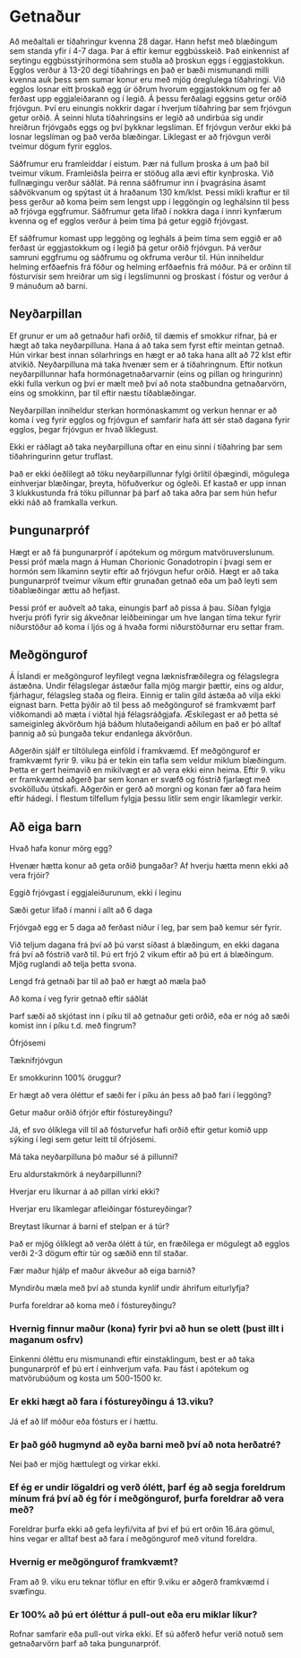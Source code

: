
# Getnaður

Að meðaltali er tíðahringur kvenna 28 dagar. Hann hefst með blæðingum sem standa yfir í 4-7 daga. Þar á eftir kemur eggbússkeið. Það einkennist af seytingu eggbússtýrihormóna sem stuðla að þroskun eggs í eggjastokkun. Egglos verður á 13-20 degi tíðahrings en það er bæði mismunandi milli kvenna auk þess sem sumar konur eru með mjög óreglulega tíðahringi. Við egglos losnar eitt þroskað egg úr öðrum hvorum eggjastokknum og fer að ferðast upp eggjaleiðarann og í legið. Á þessu ferðalagi eggsins getur orðið frjóvgun. Því eru einungis nokkrir dagar í hverjum tíðahring þar sem frjóvgun getur orðið. Á seinni hluta tíðahringsins er legið að undirbúa sig undir hreiðrun frjóvgaðs eggs og því þykknar legslíman. Ef frjóvgun verður ekki þá losnar legslíman og það verða blæðingar. Líklegast er að frjóvgun verði tveimur dögum fyrir egglos.

Sáðfrumur eru framleiddar í eistum. Þær ná fullum þroska á um það bil tveimur vikum. Framleiðsla þeirra er stöðug alla ævi eftir kynþroska. Við fullnægingu verður sáðlát. Þá renna sáðfrumur inn í þvagrásina ásamt sáðvökvanum og spýtast út á hraðanum 130 km/klst. Þessi mikli kraftur er til þess gerður að koma þeim sem lengst upp í leggöngin og leghálsinn til þess að frjóvga eggfrumur. Sáðfrumur geta lifað í nokkra daga í innri kynfærum kvenna og ef egglos verður á þeim tíma þá getur eggið frjóvgast.

Ef sáðfrumur komast upp leggöng og legháls á þeim tíma sem eggið er að ferðast úr eggjastokkum og í legið þá getur orðið frjóvgun. Þá verður samruni eggfrumu og sáðfrumu og okfruma verður til. Hún inniheldur helming erfðaefnis frá föður og helming erfðaefnis frá móður. Þá er orðinn til fósturvísir sem hreiðrar um sig í legslímunni og þroskast í fóstur og verður á 9 mánuðum að barni.

## Neyðarpillan

Ef grunur er um að getnaður hafi orðið, til dæmis ef smokkur rifnar, þá er hægt að taka neyðarpilluna. Hana á að taka sem fyrst eftir meintan getnað. Hún virkar best innan sólarhrings en hægt er að taka hana allt að 72 klst eftir atvikið. Neyðarpilluna má taka hvenær sem er á tíðahringnum. Eftir notkun neyðarpillunnar hafa hormónagetnaðarvarnir (eins og pillan og hringurinn) ekki fulla verkun og því er mælt með því að nota staðbundna getnaðarvörn, eins og smokkinn, þar til eftir næstu tíðablæðingar.

Neyðarpillan inniheldur sterkan hormónaskammt og verkun hennar er að koma í veg fyrir egglos og frjóvgun ef samfarir hafa átt sér stað dagana fyrir egglos, þegar frjóvgun er hvað líklegust.

Ekki er ráðlagt að taka neyðarpilluna oftar en einu sinni í tíðahring þar sem tíðahringurinn getur truflast.

Það er ekki óeðlilegt að töku neyðarpillunnar fylgi örlítil óþægindi, mögulega einhverjar blæðingar, þreyta, höfuðverkur og ógleði. Ef kastað er upp innan 3 klukkustunda frá töku pillunnar þá þarf að taka aðra þar sem hún hefur ekki náð að framkalla verkun.


## Þungunarpróf

Hægt er að fá þungunarpróf í apótekum og mörgum matvöruverslunum. Þessi próf mæla magn á Human Chorionic Gonadotropin í þvagi sem er hormón sem líkaminn seytir eftir að frjóvgun hefur orðið. Hægt er að taka þungunarpróf tveimur vikum eftir grunaðan getnað eða um það leyti sem tíðablæðingar ættu að hefjast.

Þessi próf er auðvelt að taka, einungis þarf að pissa á þau. Síðan fylgja hverju prófi fyrir sig ákveðnar leiðbeiningar um hve langan tíma tekur fyrir niðurstöður að koma í ljós og á hvaða formi niðurstöðurnar eru settar fram.

## Meðgöngurof

Á Íslandi er meðgöngurof leyfilegt vegna læknisfræðilegra og félagslegra ástæðna. Undir félagslegar ástæður falla mjög margir þættir, eins og aldur, fjárhagur, félagsleg staða og fleira. Einnig er talin gild ástæða að vilja ekki eignast barn. Þetta þýðir að til þess að meðgöngurof sé framkvæmt þarf viðkomandi að mæta í viðtal hjá félagsráðgjafa. Æskilegast er að þetta sé sameiginleg ákvörðum hjá báðum hlutaðeigandi aðilum en það er þó alltaf þannig að sú þungaða tekur endanlega ákvörðun.

Aðgerðin sjálf er tiltölulega einföld í framkvæmd. Ef meðgöngurof er framkvæmt fyrir 9. viku þá er tekin ein tafla sem veldur miklum blæðingum. Þetta er gert heimavið en mikilvægt er að vera ekki einn heima. Eftir 9. viku er framkvæmd aðgerð þar sem konan er svæfð og fóstrið fjarlægt með svokölluðu útskafi. Aðgerðin er gerð að morgni og konan fær að fara heim eftir hádegi. Í flestum tilfellum fylgja þessu litlir sem engir líkamlegir verkir.

## Að eiga barn




Hvað hafa konur mörg egg?

Hvenær hætta konur að geta orðið þungaðar? Af hverju hætta menn ekki að vera frjóir?

Eggið frjóvgast í eggjaleiðurunum, ekki í leginu

Sæði getur lifað í manni í allt að 6 daga

Frjóvgað egg er 5 daga að ferðast niður í leg, þar sem það kemur sér fyrir.

Við teljum dagana frá því að þú varst síðast á blæðingum, en ekki dagana frá því að fóstrið varð til. Þú ert frjó 2 vikum eftir að þú ert á blæðingum. Mjög ruglandi að telja þetta svona.

Lengd frá getnaði þar til að það er hægt að mæla það

Að koma í veg fyrir getnað eftir sáðlát

Þarf sæði að skjótast inn í píku til að getnaður geti orðið, eða er nóg að sæði komist inn í píku t.d. með fingrum?

Ófrjósemi

Tæknifrjóvgun

Er smokkurinn 100% öruggur?

Er hægt að vera óléttur ef sæði fer í píku án þess að það fari í leggöng?

Getur maður orðið ófrjór eftir fóstureyðingu?

Já, ef svo ólíklega vill til að fósturvefur hafi orðið eftir getur komið upp sýking í legi sem getur leitt til ófrjósemi.

Má taka neyðarpilluna þó maður sé á pillunni?

Eru aldurstakmörk á neyðarpillunni?

Hverjar eru líkurnar á að pillan virki ekki?

Hverjar eru líkamlegar afleiðingar fóstureyðingar?

Breytast líkurnar á barni ef stelpan er á túr?

Það er mjög ólíklegt að verða ólétt á túr, en fræðilega er mögulegt að egglos verði 2-3 dögum eftir túr og sæðið enn til staðar.

Fær maður hjálp ef maður ákveður að eiga barnið?

Myndirðu mæla með því að stunda kynlíf undir áhrifum eiturlyfja?

Þurfa foreldrar að koma með í fóstureyðingu?

### Hvernig finnur maður (kona) fyrir þvi að hun se olett (þust illt i maganum osfrv)

Einkenni óléttu eru mismunandi eftir einstaklingum, best er að taka þungunarpróf ef þú ert í einhverjum vafa. Þau fást í apótekum og matvörubúðum og kosta um 500-1500 kr.

### Er ekki hægt að fara í fóstureyðingu á 13.viku?

Já ef að líf móður eða fósturs er í hættu.

### Er það góð hugmynd að eyða barni með því að nota herðatré?

Nei það er mjög hættulegt og virkar ekki.

### Ef ég er undir lögaldri og verð ólétt, þarf ég að segja foreldrum mínum frá því að ég fór í meðgöngurof, þurfa foreldrar að vera með?

Foreldrar þurfa ekki að gefa leyfi/vita af því ef þú ert orðin 16.ára gömul, hins vegar er alltaf best að fara í meðgöngurof með vitund foreldra.

### Hvernig er meðgöngurof framkvæmt?

Fram að 9. viku eru teknar töflur en eftir 9.viku er aðgerð framkvæmd í svæfingu.

### Er 100% að þú ert óléttur á pull-out eða eru miklar líkur?

Rofnar samfarir eða pull-out virka ekki. Ef sú aðferð hefur verið notuð sem getnaðarvörn þarf að taka þungunarpróf.
